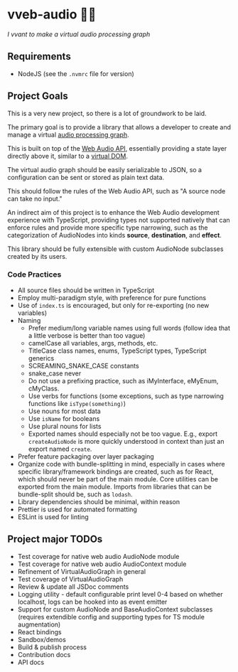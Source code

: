 # vveb-audio 🧛🎶

_I vvant to make a virtual audio processing graph_

## Requirements

- NodeJS (see the `.nvmrc` file for version)

## Project Goals

This is a very new project, so there is a lot of groundwork to be laid.

The primary goal is to provide a library that allows a developer to
create and manage a virtual [audio processing graph](https://developer.mozilla.org/en-US/docs/Web/API/Web_Audio_API/Basic_concepts_behind_Web_Audio_API#audio_graphs).

This is built on top of the [Web Audio API](https://developer.mozilla.org/en-US/docs/Web/API/Web_Audio_API), essentially providing a state layer directly above it, similar to a [virtual DOM](https://en.wikipedia.org/wiki/Virtual_DOM).

The virtual audio graph should be easily serializable to JSON, so a configuration can be sent or stored as plain text data.

This should follow the rules of the Web Audio API, such as "A source node can take no input."

An indirect aim of this project is to enhance the Web Audio development experience with TypeScript, providing types not supported natively that can enforce rules and provide more specific type narrowing, such as the categorization of AudioNodes into kinds **source**, **destination**, and **effect**.

This library should be fully extensible with custom AudioNode subclasses created by its users.

### Code Practices

- All source files should be written in TypeScript
- Employ multi-paradigm style, with preference for pure functions
- Use of `index.ts` is encouraged, but only for re-exporting (no new variables)
- Naming
  - Prefer medium/long variable names using full words (follow idea that a little verbose is better than too vague)
  - camelCase all variables, args, methods, etc.
  - TitleCase class names, enums, TypeScript types, TypeScript generics
  - SCREAMING_SNAKE_CASE constants
  - snake_case never
  - Do not use a prefixing practice, such as iMyInterface, eMyEnum, cMyClass.
  - Use verbs for functions (some exceptions, such as type narrowing functions like `isType(something)`)
  - Use nouns for most data
  - Use `isName` for booleans
  - Use plural nouns for lists
  - Exported names should especially not be too vague. E.g., export `createAudioNode` is more quickly understood in context than just an export named `create`.
- Prefer feature packaging over layer packaging
- Organize code with bundle-splitting in mind, especially in cases where specific library/framework bindings are created, such as for React, which should never be part of the main module. Core utilities can be exported from the main module. Imports from libraries that can be bundle-split should be, such as `lodash`.
- Library dependencies should be minimal, within reason
- Prettier is used for automated formatting
- ESLint is used for linting

## Project major TODOs

- Test coverage for native web audio AudioNode module
- Test coverage for native web audio AudioContext module
- Refinement of VirtualAudioGraph in general
- Test coverage of VirtualAudioGraph
- Review & update all JSDoc comments
- Logging utility - default configurable print level 0-4 based on whether localhost, logs can be hooked into as event emitter
- Support for custom AudioNode and BaseAudioContext subclasses (requires extendible config and supporting types for TS module augmentation)
- React bindings
- Sandbox/demos
- Build & publish process
- Contribution docs
- API docs
